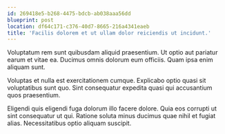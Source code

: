 ```yaml
---
id: 269418e5-b268-4475-bdcb-ab038aaa56dd
blueprint: post
location: df64c171-c376-40d7-8665-216a4341eaeb
title: 'Facilis dolorem et ut ullam dolor reiciendis ut incidunt.'
---
```

Voluptatum rem sunt quibusdam aliquid praesentium. Ut optio aut pariatur earum et vitae ea. Ducimus omnis dolorum eum officiis. Quam ipsa enim aliquam sunt.

Voluptas et nulla est exercitationem cumque. Explicabo optio quasi sit voluptatibus sunt quo. Sint consequatur expedita quasi qui accusantium quos praesentium.

Eligendi quis eligendi fuga dolorum illo facere dolore. Quia eos corrupti ut sint consequatur ut qui. Ratione soluta minus ducimus quae nihil et fugiat alias. Necessitatibus optio aliquam suscipit.